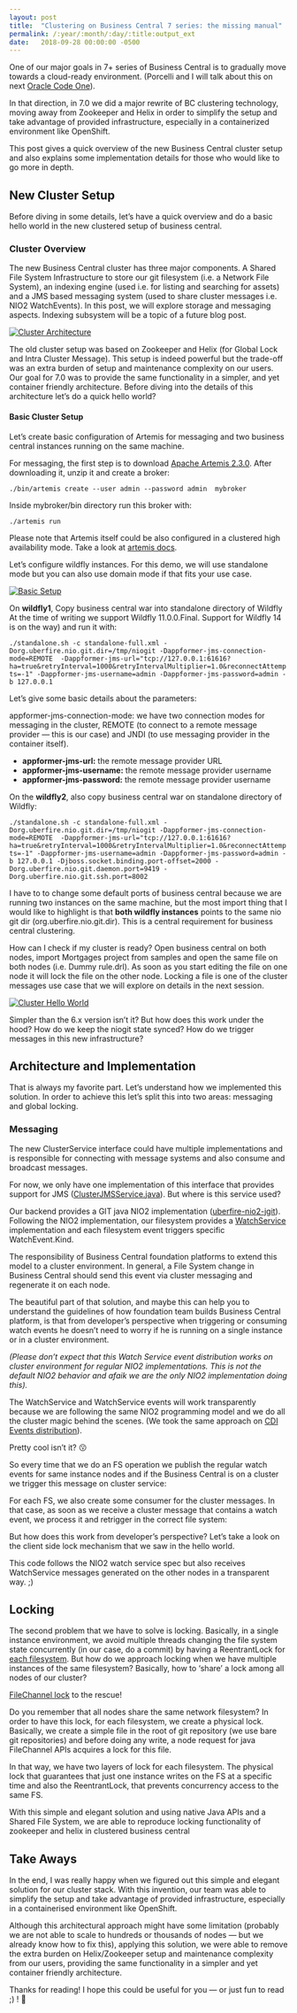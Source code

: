 ```yaml
---
layout: post
title:  "Clustering on Business Central 7 series: the missing manual"
permalink: /:year/:month/:day/:title:output_ext
date:   2018-09-28 00:00:00 -0500
---
```

One of our major goals in 7+ series of Business Central is to gradually move towards a cloud-ready environment. (Porcelli and I will talk about this on next [Oracle Code One](https://oracle.rainfocus.com/widget/oracle/oow18/catalogcodeone18?search=ignatowicz)).

In that direction, in 7.0 we did a major rewrite of BC clustering technology, moving away from Zookeeper and Helix in order to simplify the setup and take advantage of provided infrastructure, especially in a containerized environment like OpenShift.

This post gives a quick overview of the new Business Central cluster setup and also explains some implementation details for those who would like to go more in depth.

## New Cluster Setup

Before diving in some details, let’s have a quick overview and do a basic hello world in the new clustered setup of business central.

### Cluster Overview

The new Business Central cluster has three major components. A Shared File System Infrastructure to store our git filesystem (i.e. a Network File System), an indexing engine (used i.e. for listing and searching for assets) and a JMS based messaging system (used to share cluster messages i.e. NIO2 WatchEvents). In this post, we will explore storage and messaging aspects. Indexing subsystem will be a topic of a future blog post.

[![Cluster Architecture](/assets/2018/cluster.jpg "Cluster Architecture")](/assets/2018/cluster.jpg)

The old cluster setup was based on Zookeeper and Helix (for Global Lock and Intra Cluster Message). This setup is indeed powerful but the trade-off was an extra burden of setup and maintenance complexity on our users. Our goal for 7.0 was to provide the same functionality in a simpler, and yet container friendly architecture. Before diving into the details of this architecture let’s do a quick hello world?

#### Basic Cluster Setup

Let’s create basic configuration of Artemis for messaging and two business central instances running on the same machine.

For messaging, the first step is to download [Apache Artemis 2.3.0](https://archive.apache.org/dist/activemq/activemq-artemis/2.3.0/apache-artemis-2.3.0-bin.zip). After downloading it, unzip it and create a broker:

`./bin/artemis create --user admin --password admin  mybroker`

Inside mybroker/bin directory run this broker with:

`./artemis run`

Please note that Artemis itself could be also configured in a clustered high availability mode. Take a look at [artemis docs](https://activemq.apache.org/artemis/docs/1.0.0/ha.html).

Let’s configure wildfly instances. For this demo, we will use standalone mode but you can also use domain mode if that fits your use case.

[![Basic Setup](/assets/2018/basicsetup.jpg "Cluster Architecture")](/assets/2018/basicsetup.jpg)

On **wildfly1**, Copy business central war into standalone directory of Wildfly At the time of writing we support Wildfly 11.0.0.Final. Support for Wildfly 14 is on the way) and run it with:

`./standalone.sh -c standalone-full.xml -Dorg.uberfire.nio.git.dir=/tmp/niogit -Dappformer-jms-connection-mode=REMOTE  -Dappformer-jms-url="tcp://127.0.0.1:61616?ha=true&retryInterval=1000&retryIntervalMultiplier=1.0&reconnectAttempts=-1" -Dappformer-jms-username=admin -Dappformer-jms-password=admin -b 127.0.0.1`

Let’s give some basic details about the parameters:

appformer-jms-connection-mode: we have two connection modes for messaging in the cluster, REMOTE (to connect to a remote message provider — this is our case) and JNDI (to use messaging provider in the container itself).

* **appformer-jms-url:** the remote message provider URL
* **appformer-jms-username:** the remote message provider username
* **appformer-jms-password:** the remote message provider username

On the **wildfly2**, also copy business central war on standalone directory of Wildfly:

`./standalone.sh -c standalone-full.xml -Dorg.uberfire.nio.git.dir=/tmp/niogit -Dappformer-jms-connection-mode=REMOTE  -Dappformer-jms-url="tcp://127.0.0.1:61616?ha=true&retryInterval=1000&retryIntervalMultiplier=1.0&reconnectAttempts=-1" -Dappformer-jms-username=admin -Dappformer-jms-password=admin -b 127.0.0.1 -Djboss.socket.binding.port-offset=2000 -Dorg.uberfire.nio.git.daemon.port=9419 -Dorg.uberfire.nio.git.ssh.port=8002`

I have to to change some default ports of business central because we are running two instances on the same machine, but the most import thing that I would like to highlight is that **both wildfly instances** points to the same nio git dir (org.uberfire.nio.git.dir). This is a central requirement for business central clustering.

How can I check if my cluster is ready? Open business central on both nodes, import Mortgages project from samples and open the same file on both nodes (i.e. Dummy rule.drl). As soon as you start editing the file on one node it will lock the file on the other node. Locking a file is one of the cluster messages use case that we will explore on details in the next session.

[![Cluster Hello World](/assets/2018/chw.jpg "Cluster Hello World")](/assets/2018/chw.jpg)

Simpler than the 6.x version isn’t it? But how does this work under the hood? How do we keep the niogit state synced? How do we trigger messages in this new infrastructure?


## Architecture and Implementation

That is always my favorite part. Let’s understand how we implemented this solution. In order to achieve this let’s split this into two areas: messaging and global locking.

### Messaging

The new ClusterService interface could have multiple implementations and is responsible for connecting with message systems and also consume and broadcast messages.


<script src="https://gist.github.com/ederign/00b190223fd927d0e5d8369f74230673.js"></script>


For now, we only have one implementation of this interface that provides support for JMS ([ClusterJMSService.java](https://github.com/kiegroup/appformer/blob/ae323c023e1fab4a45fba3bf2e7f7c5f20987b8e/uberfire-commons/src/main/java/org/uberfire/commons/cluster/ClusterJMSService.java)). But where is this service used?

Our backend provides a GIT java NIO2 implementation ([uberfire-nio2-jgit](https://github.com/kiegroup/appformer/tree/master/uberfire-nio2-backport/uberfire-nio2-impls/uberfire-nio2-jgit)). Following the NIO2 implementation, our filesystem provides a [WatchService](https://docs.oracle.com/javase/7/docs/api/java/nio/file/WatchService.html) implementation and each filesystem event triggers specific WatchEvent.Kind<T>.

The responsibility of Business Central foundation platforms to extend this model to a cluster environment. In general, a File System change in Business Central should send this event via cluster messaging and regenerate it on each node.

The beautiful part of that solution, and maybe this can help you to understand the guidelines of how foundation team builds Business Central platform, is that from developer’s perspective when triggering or consuming watch events he doesn’t need to worry if he is running on a single instance or in a cluster environment.

*(Please don’t expect that this Watch Service event distribution works on cluster environment for regular NIO2 implementations. This is not the default NIO2 behavior and afaik we are the only NIO2 implementation doing this).*

The WatchService and WatchService events will work transparently because we are following the same NIO2 programming model and we do all the cluster magic behind the scenes. (We took the same approach on [CDI Events distribution](https://medium.com/ederign/transparent-cdi-events-distribution-in-a-cluster-environment-via-metaprogramming-4c57914df0d6)).

Pretty cool isn’t it? 😗

So every time that we do an FS operation we publish the regular watch events for same instance nodes and if the Business Central is on a cluster we trigger this message on cluster service:


<script src="https://gist.github.com/ederign/9f6b7419c5fc13cabaf0d9cdce191919.js"></script>


For each FS, we also create some consumer for the cluster messages. In that case, as soon as we receive a cluster message that contains a watch event, we process it and retrigger in the correct file system:


<script src="https://gist.github.com/ederign/5a3e4b38961ef377dd25813c464d9f32.js"></script>


But how does this work from developer’s perspective? Let’s take a look on the client side lock mechanism that we saw in the hello world.


<script src="https://gist.github.com/ederign/c1598552b157e86a4be576f2815b8c7f.js"></script>


This code follows the NIO2 watch service spec but also receives WatchService messages generated on the other nodes in a transparent way. ;)


## Locking

The second problem that we have to solve is locking. Basically, in a single instance environment, we avoid multiple threads changing the file system state concurrently (in our case, do a commit) by having a ReentrantLock for [each filesystem](https://github.com/kiegroup/appformer/blob/b92f6b5479b8539e6d902e6b58ec3da7c6322fc9/uberfire-nio2-backport/uberfire-nio2-impls/uberfire-nio2-jgit/src/main/java/org/uberfire/java/nio/fs/jgit/JGitFileSystemImpl.java#L78). But how do we approach locking when we have multiple instances of the same filesystem? Basically, how to ‘share’ a lock among all nodes of our cluster?

[FileChannel lock](https://docs.oracle.com/javase/7/docs/api/java/nio/channels/FileChannel.html#lock()) to the rescue!

Do you remember that all nodes share the same network filesystem? In order to have this lock, for each filesystem, we create a physical lock. Basically, we create a simple file in the root of git repository (we use bare git repositories) and before doing any write, a node request for java FileChannel APIs acquires a lock for this file.


<script src="https://gist.github.com/ederign/8973c8b8553a4144dd111ba64f873feb.js"></script>




In that way, we have two layers of lock for each filesystem. The physical lock that guarantees that just one instance writes on the FS at a specific time and also the ReentrantLock, that prevents concurrency access to the same FS.

With this simple and elegant solution and using native Java APIs and a Shared File System, we are able to reproduce locking functionality of zookeeper and helix in clustered business central


## Take Aways

In the end, I was really happy when we figured out this simple and elegant solution for our cluster stack. With this invention, our team was able to simplify the setup and take advantage of provided infrastructure, especially in a containerised environment like OpenShift.

Although this architectural approach might have some limitation (probably we are not able to scale to hundreds or thousands of nodes — but we already know how to fix this), applying this solution, we were able to remove the extra burden on Helix/Zookeeper setup and maintenance complexity from our users, providing the same functionality in a simpler and yet container friendly architecture.

Thanks for reading! I hope this could be useful for you — or just fun to read ;) ! 💖
